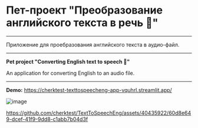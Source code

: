 # Пет-проект "Преобразование английского текста в речь 💬"
----

Приложение для проебразования английского текста в аудио-файл.

----

**Pet project "Converting English text to speech 💬"**


An application for converting English to an audio file.

----
**Demo:** https://cherktest-texttospeecheng-app-vquhrl.streamlit.app/

![image](https://github.com/cherktest/TextToSpeechEng/assets/40435922/14f61192-309b-4cc0-b67f-1780956c2894)



https://github.com/cherktest/TextToSpeechEng/assets/40435922/60d8e649-dcef-41f9-9dd8-c1abb7b04d3f

